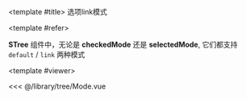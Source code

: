 <CodeRunner>
  
<template #title>
选项link模式
</template>
  
<template #refer>

**STree** 组件中，无论是 **checkedMode** 还是 **selectedMode**, 它们都支持 `default` / `link` 两种模式

</template>
  
<template #viewer>
  <Viewer />
</template>
  
<<< @/library/tree/Mode.vue
  
</CodeRunner>

<script setup lang="ts">
import Viewer from '@/library/tree/Mode.vue'
</script>
